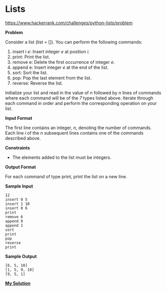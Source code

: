# Lists

https://www.hackerrank.com/challenges/python-lists/problem

**Problem**

Consider a list (list = []). You can perform the following commands:

1. insert i _e_: Insert integer _e_ at position _i_.
2. print: Print the list.
3. remove e: Delete the first occurrence of integer _e_.
4. append e: Insert integer _e_ at the end of the list.
5. sort: Sort the list.
6. pop: Pop the last element from the list.
7. reverse: Reverse the list.

Initialize your list and read in the value of _n_ followed by _n_ lines of commands where each command will be of the _7_ types listed above. 
Iterate through each command in order and perform the corresponding operation on your list.

**Input Format**

The first line contains an integer, _n_, denoting the number of commands.  
Each line _i_ of the _n_ subsequent lines contains one of the commands described above.

**Constraints**

- The elements added to the list must be integers.

**Output Format**

For each command of type print, print the list on a new line.

**Sample Input**

```
12
insert 0 5
insert 1 10
insert 0 6
print
remove 6
append 9
append 1
sort
print
pop
reverse
print
```

**Sample Output**

```
[6, 5, 10]
[1, 5, 9, 10]
[9, 5, 1]
```

[**My Solution**](answer.py)
